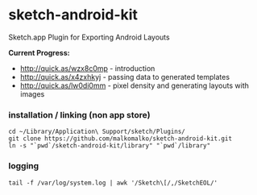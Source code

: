 sketch-android-kit
==================

Sketch.app Plugin for Exporting Android Layouts

**Current Progress:**

* http://quick.as/wzx8c0mp - introduction
* http://quick.as/x4zxhkyj - passing data to generated templates
* http://quick.as/lw0di0mm - pixel density and generating layouts with images

### installation / linking (non app store)

    cd ~/Library/Application\ Support/sketch/Plugins/
    git clone https://github.com/malkomalko/sketch-android-kit.git
    ln -s "`pwd`/sketch-android-kit/library" "`pwd`/library"

### logging

    tail -f /var/log/system.log | awk '/Sketch\[/,/SketchEOL/'
